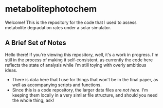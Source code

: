 # metabolitephotochem
Welcome! This is the repository for the code that I used to assess metabolite degradation rates under a solar simulator. 

## A Brief Set of Notes
Hello there! If you're viewing this repository, well, it's a work in progress. I'm still in the process of making it self-consistent, as currently the code here reflects the state of analysis while I'm still toying with overly ambitious ideas. 
- There is data here that I use for things that won't be in the final paper, as well as accompanying scripts and functions.
- Since this is a code repository, the larger data files are _not here._ I'm keeping them locally in a very similar file structure, and should you need the whole thing, ask!
